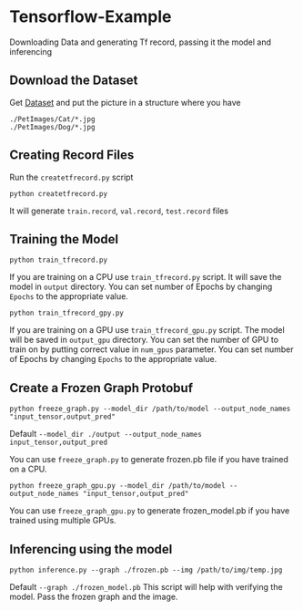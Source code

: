 # Tensorflow-Example
Downloading Data and generating Tf record, passing it the model and inferencing

## Download the Dataset
Get [Dataset](https://www.microsoft.com/en-us/download/details.aspx?id=54765) and put the picture in a structure where you have
```
./PetImages/Cat/*.jpg
./PetImages/Dog/*.jpg
```
## Creating Record Files
Run the `createtfrecord.py` script
```
python createtfrecord.py
```

It will generate `train.record`, `val.record`, `test.record` files

## Training the Model
```
python train_tfrecord.py
```
If you are training on a CPU use `train_tfrecord.py` script. It will save the model in `output` directory. You can set number of Epochs by changing `Epochs` to the appropriate value.

```
python train_tfrecord_gpy.py
```
If you are training on a GPU use `train_tfrecord_gpu.py` script. The model will be saved in `output_gpu` directory. You can set the number of GPU to train on by putting correct value in `num_gpus` parameter. You can set number of Epochs by changing `Epochs` to the appropriate value.

## Create a Frozen Graph Protobuf
```
python freeze_graph.py --model_dir /path/to/model --output_node_names "input_tensor,output_pred"
```
Default `--model_dir ./output --output_node_names input_tensor,output_pred`

You can use `freeze_graph.py` to generate frozen.pb file if you have trained on a CPU.

```
python freeze_graph_gpu.py --model_dir /path/to/model --output_node_names "input_tensor,output_pred"
``` 
You can use `freeze_graph_gpu.py` to generate frozen_model.pb if you have trained using multiple GPUs.

## Inferencing using the model
```
python inference.py --graph ./frozen.pb --img /path/to/img/temp.jpg
``` 
Default `--graph ./frozen_model.pb`
This script will help with verifying the model. Pass the frozen graph and the image.

